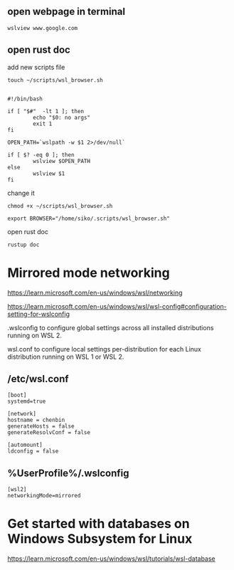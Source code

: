 open webpage in terminal
---
    wslview www.google.com

open rust doc
----

add new scripts file

    touch ~/scripts/wsl_browser.sh 

```

#!/bin/bash

if [ "$#"  -lt 1 ]; then
        echo "$0: no args"
        exit 1
fi

OPEN_PATH=`wslpath -w $1 2>/dev/null`

if [ $? -eq 0 ]; then
        wslview $OPEN_PATH
else
        wslview $1
fi

```

change it 

    chmod +x ~/scripts/wsl_browser.sh

    export BROWSER="/home/siko/.scripts/wsl_browser.sh"

open rust doc

    rustup doc


Mirrored mode networking
===

https://learn.microsoft.com/en-us/windows/wsl/networking

https://learn.microsoft.com/en-us/windows/wsl/wsl-config#configuration-setting-for-wslconfig

.wslconfig to configure global settings across all installed distributions running on WSL 2.

wsl.conf to configure local settings per-distribution for each Linux distribution running on WSL 1 or WSL 2.


/etc/wsl.conf
-

```
[boot]
systemd=true

[network]
hostname = chenbin
generateHosts = false
generateResolvConf = false

[automount]
ldconfig = false
```

%UserProfile%/.wslconfig
-
```
[wsl2]
networkingMode=mirrored
```

Get started with databases on Windows Subsystem for Linux
===

https://learn.microsoft.com/en-us/windows/wsl/tutorials/wsl-database